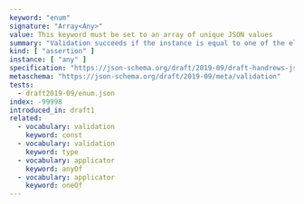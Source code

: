```yaml
---
keyword: "enum"
signature: "Array<Any>"
value: This keyword must be set to an array of unique JSON values
summary: "Validation succeeds if the instance is equal to one of the elements in this keyword's array value."
kind: [ "assertion" ]
instance: [ "any" ]
specification: "https://json-schema.org/draft/2019-09/draft-handrews-json-schema-validation-02#rfc.section.6.1.2"
metaschema: "https://json-schema.org/draft/2019-09/meta/validation"
tests:
  - draft2019-09/enum.json
index: -99998
introduced_in: draft1
related:
  - vocabulary: validation
    keyword: const
  - vocabulary: validation
    keyword: type
  - vocabulary: applicator
    keyword: anyOf
  - vocabulary: applicator
    keyword: oneOf
---
```

